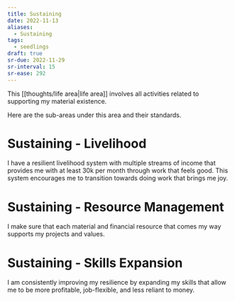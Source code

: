 ```yaml
---
title: Sustaining
date: 2022-11-13
aliases:
  - Sustaining
tags:
  - seedlings
draft: true
sr-due: 2022-11-29
sr-interval: 15
sr-ease: 292
---
```

This [[thoughts/life area|life area]] involves all activities related to supporting my material existence.

Here are the sub-areas under this area and their standards.

# Sustaining - Livelihood

I have a resilient livelihood system with multiple streams of income that provides me with at least 30k per month through work that feels good. This system encourages me to transition towards doing work that brings me joy.

# Sustaining - Resource Management

I make sure that each material and financial resource that comes my way supports my projects and values.

# Sustaining - Skills Expansion

I am consistently improving my resilience by expanding my skills that allow me to be more profitable, job-flexible, and less reliant to money.